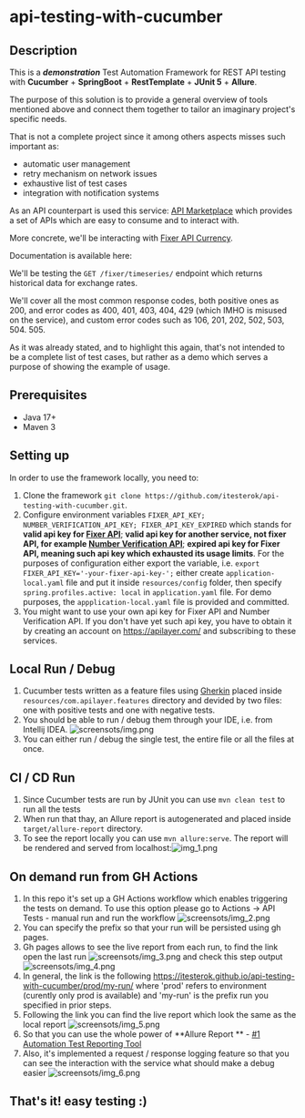 # api-testing-with-cucumber

## Description

This is a ***demonstration*** Test Automation Framework for REST API testing with **Cucumber** + **SpringBoot** +
**RestTemplate** + **JUnit 5** + **Allure**.

The purpose of this solution is to provide a general overview of tools mentioned above and connect them together to
tailor an imaginary project's specific needs.

That is not a complete project since it among others aspects misses such important as:

* automatic user management
* retry mechanism on network issues
* exhaustive list of test cases
* integration with notification systems

As an API counterpart is used this service: [API Marketplace](https://apilayer.com/) which provides a set of APIs which
are easy to consume and to interact with.

More concrete, we'll be interacting with [Fixer API Currency](https://apilayer.com/marketplace/fixer-api).

Documentation is available here:

We'll be testing the ```GET /fixer/timeseries/``` endpoint which returns historical data for exchange rates.

We'll cover all the most common response codes, both positive ones as 200, and error codes as 400, 401, 403, 404,
429 (which IMHO is misused on the service), and custom error codes such as 106, 201, 202, 502, 503, 504. 505.

As it was already stated, and to highlight this again, that's not intended to be a complete list of test cases, but
rather as a demo which serves a purpose of showing the example of usage.

## Prerequisites

- Java 17+
- Maven 3

## Setting up

In order to use the framework locally, you need to:

1. Clone the framework ```git clone https://github.com/itesterok/api-testing-with-cucumber.git```.
2. Configure environment variables ```FIXER_API_KEY; NUMBER_VERIFICATION_API_KEY; FIXER_API_KEY_EXPIRED``` which stands
   for **valid api key for [Fixer
   API](https://apilayer.com/marketplace/fixer-api?utm_source=apilayermarketplace&utm_medium=featured)**; **valid api
   key
   for another service, not fixer API, for
   example [Number Verification API](https://apilayer.com/marketplace/number_verification-api)**; **expired api key for
   Fixer API, meaning such api key which exhausted its usage limits**. For the purposes of configuration either export
   the variable, i.e. ```export FIXER_API_KEY='-your-fixer-api-key-';``` either create ```application-local.yaml``` file
   and put it inside ```resources/config``` folder, then specify ```spring.profiles.active: local```
   in ```application.yaml``` file. For demo purposes, the ```appplication-local.yaml``` file is provided and committed.
3. You might want to use your own api key for Fixer API and Number Verification API. If you don't have yet such api
   key, you have to obtain it by creating an account on https://apilayer.com/ and subscribing to these services.

## Local Run / Debug

1. Cucumber tests written as a feature files using [Gherkin](https://cucumber.io/docs/gherkin/reference/) placed
   inside ```resources/com.apilayer.features``` directory and devided by two files: one with positive tests and one with
   negative tests.
2. You should be able to run / debug them through your IDE, i.e. from Intellij
   IDEA. ![screensots/img.png](screenshots/img.png)
3. You can either run / debug the single test, the entire file or all the files at once.

## CI / CD Run

1. Since Cucumber tests are run by JUnit you can use ```mvn clean test``` to run all the tests
2. When run that thay, an Allure report is autogenerated and placed inside ```target/allure-report``` directory.
3. To see the report locally you can use ```mvn allure:serve```. The report will be rendered and served from
   localhost:![img_1.png](screenshots/img_1.png)

## On demand run from GH Actions

1. In this repo it's set up a GH Actions workflow which enables triggering the tests on demand. To use this option
   please go to Actions -> API Tests - manual run and run the workflow ![screensots/img_2.png](screenshots/img_2.png)
2. You can specify the prefix so that your run will be persisted using gh pages.
3. Gh pages allows to see the live report from each run, to find the link open the last
   run ![screensots/img_3.png](screenshots/img_3.png) and
   check this step output ![screensots/img_4.png](screenshots/img_4.png)
4. In general, the link is the following https://itesterok.github.io/api-testing-with-cucumber/prod/my-run/ where 'prod'
   refers to environment (curently only prod is available) and 'my-run' is the prefix run you specified in prior steps.
5. Following the link you can find the live report which look the same as the local
   report ![screensots/img_5.png](screenshots/img_5.png)
6. So that you can use the whole power of **Allure Report
   ** - [#1 Automation Test Reporting Tool](https://allurereport.org/)
7. Also, it's implemented a request / response logging feature so that you can see the interaction with the service what
   should make a debug easier ![screensots/img_6.png](screenshots/img_6.png)

## That's it! easy testing :) 